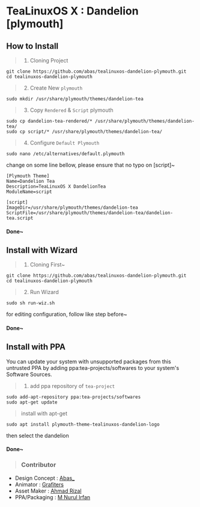 # TeaLinuxOS X : Dandelion [plymouth]

## How to Install
> 1. Cloning Project

```
git clone https://github.com/abas/tealinuxos-dandelion-plymouth.git
cd tealinuxos-dandelion-plymouth
```

> 2. Create New `plymouth`

```
sudo mkdir /usr/share/plymouth/themes/dandelion-tea
```

> 3. Copy `Rendered` & `Script` plymouth

```
sudo cp dandelion-tea-rendered/* /usr/share/plymouth/themes/dandelion-tea/
sudo cp script/* /usr/share/plymouth/themes/dandelion-tea/
```

> 4. Configure `Default Plymouth`

```
sudo nano /etc/alternatives/default.plymouth
```

change on some line bellow, please ensure that no typo on [script]~
```
[Plymouth Theme]
Name=Dandelion Tea
Description=TeaLinuxOS X DandelionTea
ModuleName=script

[script]
ImageDir=/usr/share/plymouth/themes/dandelion-tea
ScriptFile=/usr/share/plymouth/themes/dandelion-tea/dandelion-tea.script
```

#### Done~

## Install with Wizard

> 1. Cloning First~

```
git clone https://github.com/abas/tealinuxos-dandelion-plymouth.git
cd tealinuxos-dandelion-plymouth
```

> 2. Run Wizard

```
sudo sh run-wiz.sh
```

for editing configuration, follow like step before~

#### Done~

## Install with PPA

You can update your system with unsupported packages from this untrusted PPA by adding ppa:tea-projects/softwares to your system's Software Sources.

> 1. add ppa repository of `tea-project`

```
sudo add-apt-repository ppa:tea-projects/softwares
sudo apt-get update
```

> install with apt-get

```
sudo apt install plymouth-theme-tealinuxos-dandelion-logo
```

then select the dandelion

#### Done~


> ### Contributor
- Design Concept  : [Abas_](https://github.com/abas)
- Animator        : [Grafiters](https://github.com/Grafiters) 
- Asset Maker     : [Ahmad Rizal](https://github.com/ahmadrizal1297) 
- PPA/Packaging   : [M Nurul Irfan](https://github.com/mnirfan)  